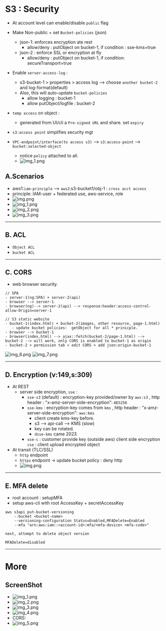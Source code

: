 # S3 : Security
- At account level can enable/disable `public` flag
- Make Non-public + set `Bucket-policies` (json)
  - json-1: enforces encryption ate rest
    - allow/deny : putObject on bucket-1, if condition : sse-kms=true
  - json-2 : enforce SSL or encryption at fly
    - allow/deny : putObject on bucket-1, if condition: secureTransport=true
    
- Enable `server-access-log` :
  - s3-bucket-1 > properties > access log  --> choose `another bucket-2` and log-format(default)
  - Also, this will auto-update `bucket-policies`
    - allow logging : bucket-1
    - allow putObject/logfile : bucket-2
    
- `temp access` on object : 
  - generated from UI/cli a `Pre-signed URL` and share. set `expiry`
  
- `s3:access point` simplifies security mgt

- `VPC-endpoint/interface(to access s3)` --> `s3:access-point` --> `bucket:selected-object` 
  - notice `policy` attached to all.
  - ![img_1.png](../99_img/storage/s3-3/img_100.png)

## A.Scenarios
- aws1:`iam-principle` --> `aws2`:s3-bucket1/obj-1 : `cross acct access`
- principle: IAM-user  + federated use, aws-service, role
- ![img.png](../99_img/storage/s3-1/img.png)
- ![img_1.png](../99_img/storage/s3-1/img_1.png)
- ![img_2.png](../99_img/storage/s3-1/img_2.png)
- ![img_3.png](../99_img/storage/s3-1/img_3.png)

---
## B. ACL
- `Object ACL`
- `bucket ACL`

---
## C. CORS
- web browser security.
```
// SPA
- server-1(ng:SPA) + server-2(api)
- browser --> server-1
- browser(ng)--> server-2(api) --> response:header:access-control-allow-Origin=server-1

// S3 static website
- bucket-1(index.html) + bucket-2(images, other resource, page-1.html)
   - update bucket policies:  getObject for all * prinicple.
- browser --> bucket-1
- browser(index.html) --> ajax::fetch(bucket-2/page-1.html) --> bucket-2 --> will work, only CORS is enabled to bucket-1 as origin 
- bucket-2 > permission tab > edit CORS > add json:origin-bucket-1
```
![img_6.png](../99_img/storage/s3-3/img_6.png)
![img_7.png](../99_img/storage/s3-3/img_7.png)

---
## D. Encryption (v:149,s:309)
- At REST
  - server side encryption, `sse` :
    - `sse-s3` (default) : encryption-key provided/owner by `aws:s3` , http header : "x-amz-server-side-encryption": `AES256`
    - `sse-kms` : encryption-key comes from `kms` ,  http header : "x-amz-server-side-encryption": `aws:kms`
      - client create kms-key before.
      - s3 --> api-call --> KMS (slow)
      - key can be rotated.
      - `dsse-kms` came 2023
    - `sse-c` : customer provide key (outside aws)
  client side encryption `cse` : client upload encrypted object
- At transit (TLC/SSL)
  - `http` endpoint
  - `https` endpoint -> update bucket policy : deny http
  - ![img.png](../99_img/storage/s3-3/img.png)

---
## E. MFA delete
- root account  : setupMFA
- setup aws-cli with root AccessKey  + secretAccessKey
```
aws s3api put-bucket-versioning 
    --bucket <bucket-name> 
    --versioning-configuration Status=Enabled,MFADelete=Enabled 
    --mfa "arn:aws:iam::<account-id>:mfa/<mfa-device> <mfa-code>"
    
next, attempt to delete object version

MFADelete=disabled 
```
---
# More
## ScreenShot
- ![img_1.png](../99_img/storage/s3-3/img_1.png)
- ![img_2.png](../99_img/storage/s3-3/img_2.png)
- ![img_3.png](../99_img/storage/s3-3/img_3.png)
- ![img_4.png](../99_img/storage/s3-3/img_4.png)
- CORS:
- ![img_5.png](../99_img/storage/s3-3/img_5.png)